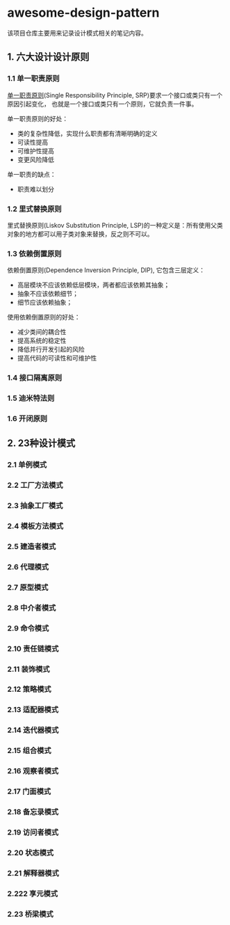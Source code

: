 # awesome-design-pattern

该项目仓库主要用来记录设计模式相关的笔记内容。

## 1. 六大设计设计原则

### 1.1 单一职责原则

[单一职责原则](./里式替换原则)(Single Responsibility Principle, SRP)要求一个接口或类只有一个原因引起变化，
也就是一个接口或类只有一个原则，它就负责一件事。

单一职责原则的好处：
* 类的复杂性降低，实现什么职责都有清晰明确的定义
* 可读性提高
* 可维护性提高
* 变更风险降低

单一职责的缺点：
* 职责难以划分

### 1.2 里式替换原则

里式替换原则(Liskov Substitution Principle, LSP)的一种定义是：所有使用父类对象的地方都可以用子类对象来替换，反之则不可以。


### 1.3 依赖倒置原则

依赖倒置原则(Dependence Inversion Principle, DIP), 它包含三层定义：
* 高层模块不应该依赖低层模块，两者都应该依赖其抽象；
* 抽象不应该依赖细节；
* 细节应该依赖抽象；

使用依赖倒置原则的好处：
* 减少类间的耦合性
* 提高系统的稳定性
* 降低并行开发引起的风险
* 提高代码的可读性和可维护性


### 1.4 接口隔离原则

### 1.5 迪米特法则

### 1.6 开闭原则


## 2. 23种设计模式

### 2.1 单例模式

### 2.2 工厂方法模式

### 2.3 抽象工厂模式

### 2.4 模板方法模式

### 2.5 建造者模式

### 2.6 代理模式

### 2.7 原型模式

### 2.8 中介者模式

### 2.9 命令模式

### 2.10 责任链模式

### 2.11 装饰模式

### 2.12 策略模式

### 2.13 适配器模式

### 2.14 迭代器模式

### 2.15 组合模式

### 2.16 观察者模式

### 2.17 门面模式

### 2.18 备忘录模式

### 2.19 访问者模式

### 2.20 状态模式

### 2.21 解释器模式

### 2.222 享元模式

### 2.23 桥梁模式


